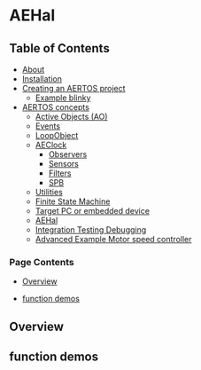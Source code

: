 
# AEHal
<!--  
//UserCode_Sectiona
//UserCode_Sectiona_end
-->

## Table of Contents
- [About](https://github.com/haditj66/AERTOSCopy/README2.md)
- [Installation](https://github.com/haditj66/AERTOSCopy/blob/master/doc/Installation.md)
- [Creating an AERTOS project](https://github.com/haditj66/AERTOSCopy/blob/master/doc/Creating_an_AERTOS_project.md)
    - [Example blinky](https://github.com/haditj66/AERTOSCopy/blob/master/doc/example/blinky.md)
- [AERTOS concepts](https://github.com/haditj66/AERTOSCopy/blob/master/doc/AERTOS_concepts.md)
    - [Active Objects (AO)](https://github.com/haditj66/AERTOSCopy/blob/master/doc/concepts/AOs.md)
    - [Events](https://github.com/haditj66/AERTOSCopy/blob/master/doc/concepts/Events.md)
    - [LoopObject](https://github.com/haditj66/AERTOSCopy/blob/master/doc/concepts/LoopObject.md)
    - [AEClock](https://github.com/haditj66/AERTOSCopy/blob/master/doc/concepts/AEClock.md)
        - [Observers](https://github.com/haditj66/AERTOSCopy/blob/master/doc/concepts/observers/Observers.md)
        - [Sensors](https://github.com/haditj66/AERTOSCopy/blob/master/doc/concepts/observers/Sensors.md)
        - [Filters](https://github.com/haditj66/AERTOSCopy/blob/master/doc/concepts/observers/Filters.md)
        - [SPB](https://github.com/haditj66/AERTOSCopy/blob/master/doc/concepts/observers/SPB.md)
    - [Utilities](https://github.com/haditj66/AERTOSCopy/blob/master/doc/concepts/Utilities.md)
    - [Finite State Machine](https://github.com/haditj66/AERTOSCopy/blob/master/doc/concepts/FSM.md)
    - [Target PC or embedded device](https://github.com/haditj66/AERTOSCopy/blob/master/doc/concepts/Target_PC_Or_Embed.md)
    - [AEHal](https://github.com/haditj66/AERTOSCopy/blob/master/doc/concepts/AEHal.md)
    - [Integration Testing Debugging](https://github.com/haditj66/AERTOSCopy/blob/master/doc/concepts/IntegrationTesting.md)
    - [Advanced Example Motor speed controller](https://github.com/haditj66/AERTOSCopy/blob/master/doc/example/motor_speed_controller.md)
 

### Page Contents
- [Overview](#overview)

- [function demos](#function-demos)



<!--  
//UserCode_Sectionb
//UserCode_Sectionb_end
 -->
 
## Overview
<!--  
 //UserCode_Sectionoverview
//UserCode_Sectionoverview_end
-->
## function demos
<!--  
 //UserCode_Sectionfunctiondemos
//UserCode_Sectionfunctiondemos_end
-->


 
